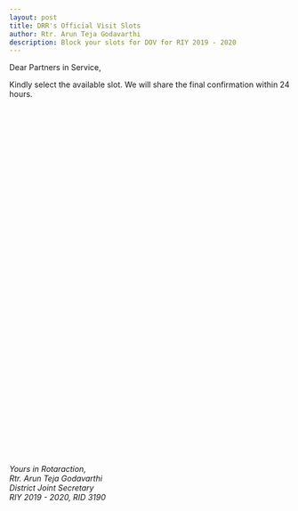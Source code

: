```yaml
---
layout: post
title: DRR's Official Visit Slots
author: Rtr. Arun Teja Godavarthi
description: Block your slots for DOV for RIY 2019 - 2020
---
```

Dear Partners in Service,

Kindly select the available slot. We will share the final confirmation within 24 hours.

<!-- Calendly inline widget begin -->
<div class="calendly-inline-widget" data-url="https://calendly.com/3190drr1920/dov" style="min-width:320px;height:630px;"></div>
<script type="text/javascript" src="https://assets.calendly.com/assets/external/widget.js"></script>
<!-- Calendly inline widget end -->


*Yours in Rotaraction,* <br>
*Rtr. Arun Teja Godavarthi* <br>
*District Joint Secretary* <br>
*RIY 2019 - 2020, RID 3190* <br>